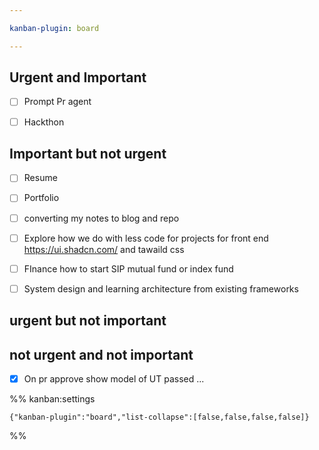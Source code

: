 ```yaml
---

kanban-plugin: board

---
```


## Urgent and Important

- [ ] Prompt  Pr agent
- [ ] Hackthon


## Important but not urgent

- [ ] Resume
- [ ] Portfolio
- [ ] converting my notes to blog and repo
- [ ] Explore how we do with less code for projects for front end https://ui.shadcn.com/ and tawaild css
- [ ] FInance how to start SIP mutual fund or index fund
- [ ] System design and learning architecture from existing frameworks


## urgent but not important



## not urgent and not important

- [x] On pr approve show model of UT passed ...




%% kanban:settings
```
{"kanban-plugin":"board","list-collapse":[false,false,false,false]}
```
%%